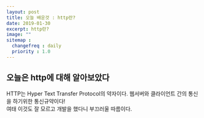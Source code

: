 ```yaml
---
layout: post
title: 오늘 배운것 : http란?
date: 2019-01-30
excerpt: http란?
image: ""
sitemap :
  changefreq : daily
  priority : 1.0
---
```

<div>
  <h2>오늘은 http에 대해 알아보았다</h2>
  <p>HTTP는 Hyper Text Transfer Protocol의 약자이다. 웹서버와 클라이언트 간의 통신을 하기위한 통신규약이다!<br/>
  여태 이것도 잘 모르고 개발을 했다니 부끄러울 따름이다.
  </p>
</div>
